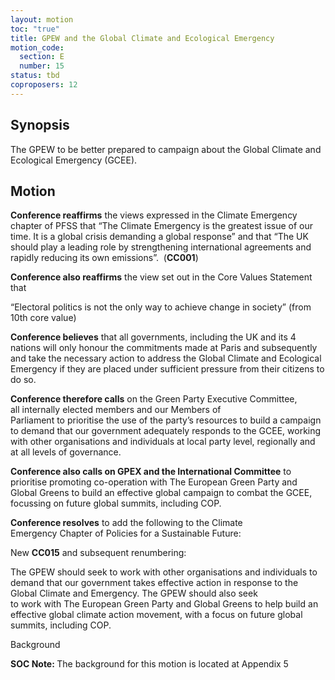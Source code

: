 ```yaml
---
layout: motion
toc: "true"
title: GPEW and the Global Climate and Ecological Emergency
motion_code:
  section: E
  number: 15
status: tbd
coproposers: 12
---
```

## Synopsis

The GPEW to be better prepared to campaign about the Global Climate and Ecological Emergency (GCEE).

## Motion

**Conference reaffirms** the views expressed in the Climate Emergency chapter of PFSS that “The Climate Emergency is the greatest issue of our time. It is a global crisis demanding a global response” and that “The UK should play a leading role by strengthening international agreements and rapidly reducing its own emissions”.  (**CC001**)

**Conference also reaffirms** the view set out in the Core Values Statement that

“Electoral politics is not the only way to achieve change in society” (from 10th core value)

**Conference believes** that all governments, including the UK and its 4 nations will only honour the commitments made at Paris and subsequently and take the necessary action to address the Global Climate and Ecological Emergency if they are placed under sufficient pressure from their citizens to do so.

**Conference therefore calls** on the Green Party Executive Committee, all internally elected members and our Members of Parliament to prioritise the use of the party’s resources to build a campaign to demand that our government adequately responds to the GCEE, working with other organisations and individuals at local party level, regionally and at all levels of governance.

**Conference also calls on GPEX and the International Committee** to prioritise promoting co-operation with The European Green Party and Global Greens to build an effective global campaign to combat the GCEE, focussing on future global summits, including COP.

**Conference resolves** to add the following to the Climate Emergency Chapter of Policies for a Sustainable Future:

New **CC015** and subsequent renumbering:

The GPEW should seek to work with other organisations and individuals to demand that our government takes effective action in response to the Global Climate and Emergency. The GPEW should also seek to work with The European Green Party and Global Greens to help build an effective global climate action movement, with a focus on future global summits, including COP.

Background

<p class="alert d-inline-block alert-primary"><strong>SOC Note: </strong> The background for this motion is located at Appendix 5</p>